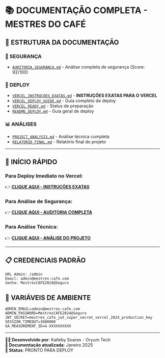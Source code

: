 # 📚 DOCUMENTAÇÃO COMPLETA - MESTRES DO CAFÉ

## 📁 **ESTRUTURA DA DOCUMENTAÇÃO**

### **🔐 SEGURANÇA**
- [`AUDITORIA_SEGURANCA.md`](security/AUDITORIA_SEGURANCA.md) - Análise completa de segurança (Score: 92/100)

### **🚀 DEPLOY**
- [`VERCEL_INSTRUCOES_EXATAS.md`](deploy/VERCEL_INSTRUCOES_EXATAS.md) - **INSTRUÇÕES EXATAS PARA O VERCEL**
- [`VERCEL_DEPLOY_GUIDE.md`](deploy/VERCEL_DEPLOY_GUIDE.md) - Guia completo de deploy
- [`VERCEL_READY.md`](deploy/VERCEL_READY.md) - Status de preparação
- [`README_DEPLOY.md`](deploy/README_DEPLOY.md) - Guia geral de deploy

### **📊 ANÁLISES**
- [`PROJECT_ANALYSIS.md`](analysis/PROJECT_ANALYSIS.md) - Análise técnica completa
- [`RELATORIO_FINAL.md`](analysis/RELATORIO_FINAL.md) - Relatório final do projeto

---

## 🎯 **INÍCIO RÁPIDO**

### **Para Deploy Imediato no Vercel:**
👉 **[CLIQUE AQUI - INSTRUÇÕES EXATAS](deploy/VERCEL_INSTRUCOES_EXATAS.md)**

### **Para Análise de Segurança:**
👉 **[CLIQUE AQUI - AUDITORIA COMPLETA](security/AUDITORIA_SEGURANCA.md)**

### **Para Análise Técnica:**
👉 **[CLIQUE AQUI - ANÁLISE DO PROJETO](analysis/PROJECT_ANALYSIS.md)**

---

## 📋 **CREDENCIAIS PADRÃO**

```
URL Admin: /admin
Email: admin@mestres-cafe.com
Senha: MestresCAFE2024@Seguro
```

## 🔧 **VARIÁVEIS DE AMBIENTE**

```env
ADMIN_EMAIL=admin@mestres-cafe.com
ADMIN_PASSWORD=MestresCAFE2024@Seguro
JWT_SECRET=mestres_cafe_jwt_super_secret_vercel_2024_production_key
SESSION_TIMEOUT=3600000
GA_MEASUREMENT_ID=G-XXXXXXXXXX
```

---

**👨‍💻 Desenvolvido por**: Kalleby Soares - Oryum Tech  
**📅 Documentação atualizada**: Janeiro 2025  
**🚀 Status**: PRONTO PARA DEPLOY 